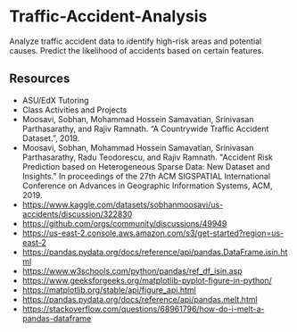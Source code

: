 # Traffic-Accident-Analysis
Analyze traffic accident data to identify high-risk areas and potential causes. Predict the likelihood of accidents based on certain features.


## Resources
- ASU/EdX Tutoring
- Class Activities and Projects
- Moosavi, Sobhan, Mohammad Hossein Samavatian, Srinivasan Parthasarathy, and Rajiv Ramnath. “A Countrywide Traffic Accident Dataset.”, 2019.
- Moosavi, Sobhan, Mohammad Hossein Samavatian, Srinivasan Parthasarathy, Radu Teodorescu, and Rajiv Ramnath. "Accident Risk Prediction based on Heterogeneous Sparse Data: New Dataset and Insights." In proceedings of the 27th ACM SIGSPATIAL International Conference on Advances in Geographic Information Systems, ACM, 2019.
- https://www.kaggle.com/datasets/sobhanmoosavi/us-accidents/discussion/322830
- https://github.com/orgs/community/discussions/49949
- https://us-east-2.console.aws.amazon.com/s3/get-started?region=us-east-2
- https://pandas.pydata.org/docs/reference/api/pandas.DataFrame.isin.html
- https://www.w3schools.com/python/pandas/ref_df_isin.asp
- https://www.geeksforgeeks.org/matplotlib-pyplot-figure-in-python/
- https://matplotlib.org/stable/api/figure_api.html
- https://pandas.pydata.org/docs/reference/api/pandas.melt.html
- https://stackoverflow.com/questions/68961796/how-do-i-melt-a-pandas-dataframe
